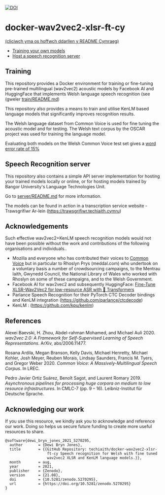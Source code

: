 
[![DOI](https://zenodo.org/badge/DOI/10.5281/zenodo.5270295.svg)](https://doi.org/10.5281/zenodo.5270295)

# docker-wav2vec2-xlsr-ft-cy

[(cliciwch yma os hoffwch ddarllen y README Cymraeg)](README.md)

 - [Training your own models](#training)
 - [Host a speech recognition server](#speech-recognition-server)


## Training

This repository provides a Docker environment for training or fine-tuning
pre-trained multilingual (wav2vec2) acoustic models by Facebook AI and 
HuggingFace that implements Welsh language speech recognition (see (gweler [train/README.md](train/README_en.md))

This repository also provides a means to train and utilise KenLM based language models that significantly improves recognition results. 

The Welsh language dataset from Common Voice is used for fine tuning the acoustic model and for testing. The Welsh text corpus by the OSCAR project was used for training the language model.

Evaluating both models on the Welsh Common Voice test set gives a [word error rate of 15%](train/README_en.md#evaluation)

## Speech Recognition server

This repository also contains a simple API server implementation for hosting your trained models locally or online, or for hosting models trained by Bangor University's Language Technologies Unit. 

Go to [server/README.md](server/README_en.md) for more information.

The models can be found in action in a transcription service website - Trawsgrifiwr Ar-lein (https://trawsgrifiwr.techiaith.cymru)

## Acknowledgements

Such effective wav2vec2+KenLM speech recognition models would not have been possible without the work and contributions of the following organisations and individuals..

 - Mozilla and everyone who has contributed their voices to [Common Voice](https://commonvoice.mozilla.org/) but in particular to Rhoslyn Prys (meddal.com) who undertook on a voluntary basis a number of crowdsourcing campaigns, to the Mentrau Iaith, Gwynedd Council, the National Library of Wales who worked with Rhoslyn on some of these campaigns, and to the Welsh Government.
 - Facebook AI for wav2vec2 and subsequently HuggingFace: [Fine-Tune XLSR-Wav2Vec2 for low-resource ASR with 🤗 Transformers](https://huggingface.co/blog/fine-tune-xlsr-wav2vec2)
 - Parlance Speech Recognition for their PyTorch CTC Decoder bindings and KenLM integration (https://github.com/parlance/ctcdecode)
 - KenLM : (https://github.com/kpu/kenlm)
 

## References

Alexei Baevski, H. Zhou, Abdel-rahman Mohamed, and Michael Auli 2020. *wav2vec 2.0: A Framework for Self-Supervised Learning of Speech Representations*. ArXiv, abs/2006.11477.

Rosana Ardila, Megan Branson, Kelly Davis, Michael Henretty, Michael Kohler, Josh Meyer, Reuben Morais, Lindsay Saunders, Francis M. Tyers, and Gregor Weber 2020. *Common Voice: A Massively-Multilingual Speech Corpus*. In LREC.

Pedro Javier Ortiz Suárez, Benoît Sagot, and Laurent Romary 2019. *Asynchronous pipelines for processing huge corpora on medium to low resource infrastructures.* In CMLC-7 (pp. 9 – 16). Leibniz-Institut für Deutsche Sprache.

## Acknowledging our work

If you use this resource, we kindly ask you to acknowledge and reference our work. Doing so helps us secure future funding to create more useful resources to share.

```
@software{dewi_bryn_jones_2021_5270295,
  author       = {Dewi Bryn Jones},
  title        = {{GitHub Repository: techiaith/docker-wav2vec2-xlsr- 
                   ft-cy Speech recognition for Welsh with fine tuned
                   wav2vec2 XLSR and KenLM language models.}},
  month        = aug,
  year         = 2021,
  publisher    = {Zenodo},
  version      = {21.08},
  doi          = {10.5281/zenodo.5270295},
  url          = {https://doi.org/10.5281/zenodo.5270295}
}
```
